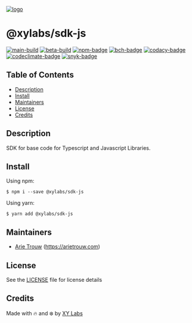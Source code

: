 [![logo][]](https://xylabs.com)

# @xylabs/sdk-js

[![main-build][]][main-build-link]
[![beta-build][]][beta-build-link]
[![npm-badge][]][npm-link]
[![bch-badge][]][bch-link]
[![codacy-badge][]][codacy-link]
[![codeclimate-badge][]][codeclimate-link]
[![snyk-badge][]][snyk-link]

## Table of Contents

-   [Description](#description)
-   [Install](#install)
-   [Maintainers](#maintainers)
-   [License](#license)
-   [Credits](#credits)

## Description

SDK for base code for Typescript and Javascript Libraries.

## Install

Using npm:

```
$ npm i --save @xylabs/sdk-js
```

Using yarn:

```
$ yarn add @xylabs/sdk-js
```

## Maintainers

-   [Arie Trouw](https://github.com/arietrouw) (https://arietrouw.com)

## License

See the [LICENSE](LICENSE) file for license details

## Credits

Made with 🔥 and ❄️ by  [XY Labs](https://xylabs.com)

[logo]: https://cdn.xy.company/img/brand/XYPersistentCompany_Logo_Icon_Colored.svg

[main-build]: https://github.com/xylabs/sdk-js/actions/workflows/main-build.yml/badge.svg
[main-build-link]: https://github.com/xylabs/sdk-js/actions/workflows/main-build.yml

[beta-build]: https://github.com/xylabs/sdk-js/actions/workflows/beta-build.yml/badge.svg
[beta-build-link]: https://github.com/xylabs/sdk-js/actions/workflows/beta-build.yml

[npm-badge]: https://img.shields.io/npm/v/@xylabs/sdk-js.svg
[npm-link]: https://www.npmjs.com/package/@xylabs/sdk-js

[bch-badge]: https://bettercodehub.com/edge/badge/xylabs/sdk-js?branch=master
[bch-link]: https://bettercodehub.com/results/xylabs/sdk-js

[codacy-badge]: https://app.codacy.com/project/badge/Grade/c8e15e14f37741c18cfb47ac7245c698

[codacy-link]: https://www.codacy.com/gh/xylabs/sdk-js/dashboard?utm_source=github.com&amp;utm_medium=referral&amp;utm_content=xylabs/sdk-js&amp;utm_campaign=Badge_Grade

[codeclimate-badge]: https://api.codeclimate.com/v1/badges/c5eb068f806f0b047ea7/maintainability
[codeclimate-link]: https://codeclimate.com/github/xylabs/sdk-js/maintainability

[snyk-badge]: https://snyk.io/test/github/xylabs/sdk-js/badge.svg?targetFile=package.json
[snyk-link]: https://snyk.io/test/github/xylabs/sdk-js?targetFile=package.json
